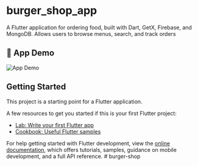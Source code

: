 # burger_shop_app

A Flutter application for ordering food, built with Dart, GetX, Firebase, and MongoDB. Allows users to browse menus, search, and track orders

## 📱 App Demo

![App Demo](https://raw.githubusercontent.com/HishamRagab14/burger-shop/main/assets/demo.gif)

## Getting Started

This project is a starting point for a Flutter application.

A few resources to get you started if this is your first Flutter project:

- [Lab: Write your first Flutter app](https://docs.flutter.dev/get-started/codelab)
- [Cookbook: Useful Flutter samples](https://docs.flutter.dev/cookbook)

For help getting started with Flutter development, view the
[online documentation](https://docs.flutter.dev/), which offers tutorials,
samples, guidance on mobile development, and a full API reference.
#   b u r g e r - s h o p 
 
 